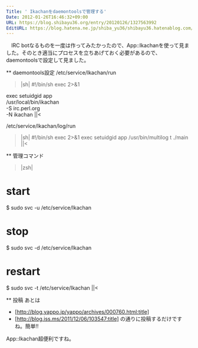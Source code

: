 ```yaml
---
Title: ' Ikachanをdaemontoolsで管理する'
Date: 2012-01-26T16:46:32+09:00
URL: https://blog.shibayu36.org/entry/20120126/1327563992
EditURL: https://blog.hatena.ne.jp/shiba_yu36/shibayu36.hatenablog.com/atom/entry/12704591929888038785
---
```


　IRC botなるものを一度は作ってみたかったので、App::Ikachanを使って見ました。そのとき適当にプロセスを立ちあげておく必要があるので、daemontoolsで設定して見ました。

** daemontools設定
/etc/service/Ikachan/run
>|sh|
#!/bin/sh
exec 2>&1

exec setuidgid app \
    /usr/local/bin/ikachan \
    -S irc.perl.org \
    -N ikachan
||<

/etc/service/Ikachan/log/run
>|sh|
#!/bin/sh
exec 2>&1
exec setuidgid app /usr/bin/multilog t ./main
||<

** 管理コマンド
>|zsh|
# start
$ sudo svc -u /etc/service/Ikachan

# stop
$ sudo svc -d /etc/service/Ikachan

# restart
$ sudo svc -t /etc/service/Ikachan
||<


** 投稿
あとは
- [http://blog.yappo.jp/yappo/archives/000760.html:title]
- [http://blog.iss.ms/2011/12/06/103547:title]
の通りに投稿するだけですね。簡単!!



App::Ikachan超便利ですね。
